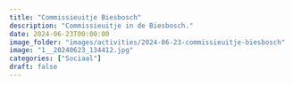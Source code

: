 ```yaml
---
title: "Commissieuitje Biesbosch"
description: "Commissieuitje in de Biesbosch."
date: 2024-06-23T00:00:00
image_folder: "images/activities/2024-06-23-commissieuitje-biesbosch"
image: "1__20240623_134412.jpg"
categories: ["Sociaal"]
draft: false
---
```


